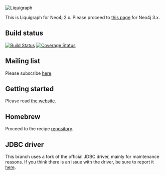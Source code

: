 ![Liquigraph](http://fbiville.github.io/liquigraph/images/liquigraph-logo.png)

This is Liquigraph for Neo4j 2.x.
Please proceed to [this page](https://github.com/fbiville/liquigraph/) for Neo4j 3.x.

## Build status

[![Build Status](https://travis-ci.org/fbiville/liquigraph.png?branch=2.x)](https://travis-ci.org/fbiville/liquigraph?branch=2.x)
[![Coverage Status](https://coveralls.io/repos/fbiville/liquigraph/badge.png?branch=2.x)](https://coveralls.io/r/fbiville/liquigraph?branch=2.x)

## Mailing list

Please subscribe [here](https://groups.google.com/forum/?hl=en-GB#!forum/liquigraph-dev).

## Getting started

Please read [the website](http://fbiville.github.io/liquigraph/).

## Homebrew

Proceed to the recipe [repository](https://www.github.com/fbiville/homebrew-liquigraph/).

## JDBC driver

This branch uses a fork of the official JDBC driver, mainly for maintenance reasons.
If you think there is an issue with the driver, be sure to report it [here](https://github.com/fbiville/neo4j-jdbc-2x/issues).

